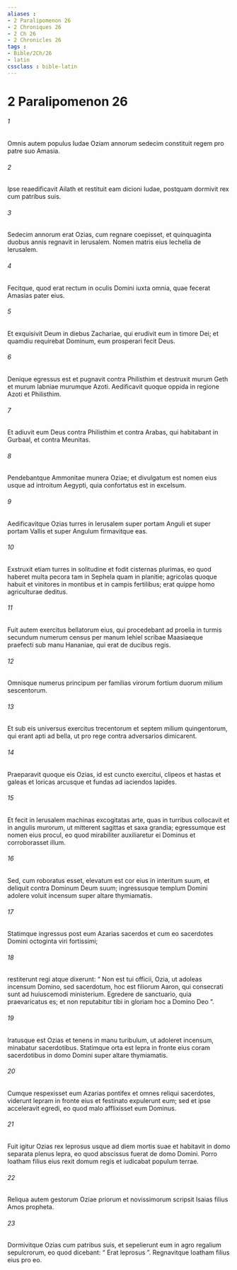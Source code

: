 ```yaml
---
aliases : 
- 2 Paralipomenon 26
- 2 Chroniques 26
- 2 Ch 26
- 2 Chronicles 26
tags : 
- Bible/2Ch/26
- latin
cssclass : bible-latin
---
```


# 2 Paralipomenon 26

###### 1
Omnis autem populus Iudae Oziam annorum sedecim constituit regem pro patre suo Amasia. 
###### 2
Ipse reaedificavit Ailath et restituit eam dicioni Iudae, postquam dormivit rex cum patribus suis.
###### 3
Sedecim annorum erat Ozias, cum regnare coepisset, et quinquaginta duobus annis regnavit in Ierusalem. Nomen matris eius Iechelia de Ierusalem. 
###### 4
Fecitque, quod erat rectum in oculis Domini iuxta omnia, quae fecerat Amasias pater eius. 
###### 5
Et exquisivit Deum in diebus Zachariae, qui erudivit eum in timore Dei; et quamdiu requirebat Dominum, eum prosperari fecit Deus.
###### 6
Denique egressus est et pugnavit contra Philisthim et destruxit murum Geth et murum Iabniae murumque Azoti. Aedificavit quoque oppida in regione Azoti et Philisthim. 
###### 7
Et adiuvit eum Deus contra Philisthim et contra Arabas, qui habitabant in Gurbaal, et contra Meunitas. 
###### 8
Pendebantque Ammonitae munera Oziae; et divulgatum est nomen eius usque ad introitum Aegypti, quia confortatus est in excelsum.
###### 9
Aedificavitque Ozias turres in Ierusalem super portam Anguli et super portam Vallis et super Angulum firmavitque eas. 
###### 10
Exstruxit etiam turres in solitudine et fodit cisternas plurimas, eo quod haberet multa pecora tam in Sephela quam in planitie; agricolas quoque habuit et vinitores in montibus et in campis fertilibus; erat quippe homo agriculturae deditus.
###### 11
Fuit autem exercitus bellatorum eius, qui procedebant ad proelia in turmis secundum numerum census per manum Iehiel scribae Maasiaeque praefecti sub manu Hananiae, qui erat de ducibus regis. 
###### 12
Omnisque numerus principum per familias virorum fortium duorum milium sescentorum. 
###### 13
Et sub eis universus exercitus trecentorum et septem milium quingentorum, qui erant apti ad bella, ut pro rege contra adversarios dimicarent. 
###### 14
Praeparavit quoque eis Ozias, id est cuncto exercitui, clipeos et hastas et galeas et loricas arcusque et fundas ad iaciendos lapides. 
###### 15
Et fecit in Ierusalem machinas excogitatas arte, quas in turribus collocavit et in angulis murorum, ut mitterent sagittas et saxa grandia; egressumque est nomen eius procul, eo quod mirabiliter auxiliaretur ei Dominus et corroborasset illum.
###### 16
Sed, cum roboratus esset, elevatum est cor eius in interitum suum, et deliquit contra Dominum Deum suum; ingressusque templum Domini adolere voluit incensum super altare thymiamatis. 
###### 17
Statimque ingressus post eum Azarias sacerdos et cum eo sacerdotes Domini octoginta viri fortissimi; 
###### 18
restiterunt regi atque dixerunt: “ Non est tui officii, Ozia, ut adoleas incensum Domino, sed sacerdotum, hoc est filiorum Aaron, qui consecrati sunt ad huiuscemodi ministerium. Egredere de sanctuario, quia praevaricatus es; et non reputabitur tibi in gloriam hoc a Domino Deo ”. 
###### 19
Iratusque est Ozias et tenens in manu turibulum, ut adoleret incensum, minabatur sacerdotibus. Statimque orta est lepra in fronte eius coram sacerdotibus in domo Domini super altare thymiamatis. 
###### 20
Cumque respexisset eum Azarias pontifex et omnes reliqui sacerdotes, viderunt lepram in fronte eius et festinato expulerunt eum; sed et ipse acceleravit egredi, eo quod malo afflixisset eum Dominus.
###### 21
Fuit igitur Ozias rex leprosus usque ad diem mortis suae et habitavit in domo separata plenus lepra, eo quod abscissus fuerat de domo Domini. Porro Ioatham filius eius rexit domum regis et iudicabat populum terrae.
###### 22
Reliqua autem gestorum Oziae priorum et novissimorum scripsit Isaias filius Amos propheta. 
###### 23
Dormivitque Ozias cum patribus suis, et sepelierunt eum in agro regalium sepulcrorum, eo quod dicebant: “ Erat leprosus ”. Regnavitque Ioatham filius eius pro eo.
